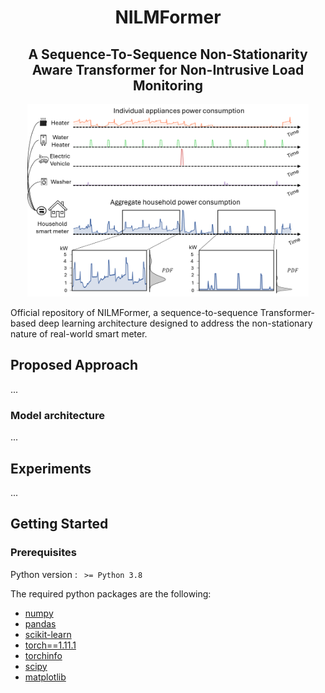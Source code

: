 <h1 align="center">NILMFormer</h1>

<h2 align="center">A Sequence-To-Sequence Non-Stationarity Aware Transformer for Non-Intrusive Load Monitoring</h2>

<p align="center">
    <img width="450" src="https://github.com/adrienpetralia/NILMFormer/blob/main/Ressources/Intro.png" alt="Intro image">
</p>

Official repository of NILMFormer, a sequence-to-sequence Transformer-based deep learning architecture designed to address the non-stationary nature of real-world smart meter.


## Proposed Approach
...

### Model architecture
...

## Experiments
...

## Getting Started

### Prerequisites 

Python version : <code> >= Python 3.8 </code>

The required python packages are the following:

<ul>
    <li><a href="https://numpy.org/">numpy</a></li>
    <li><a href="https://pandas.pydata.org/">pandas</a></li>
    <li><a href="https://scikit-learn.org/stable/">scikit-learn</a></li>
    <li><a href="https://pytorch.org/docs/1.11.1/">torch==1.11.1</a></li>
    <li><a href="https://pypi.org/project/torchinfo/0.0.1/">torchinfo</a></li>
    <li><a href="https://scipy.org/">scipy</a></li>
    <li><a href="https://matplotlib.org/">matplotlib</a></li>
</ul>
